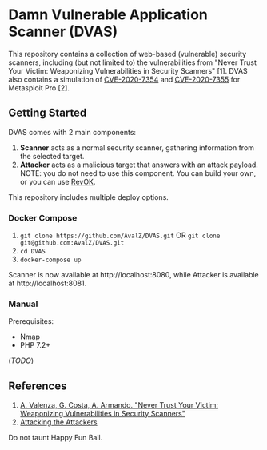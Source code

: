 # Damn Vulnerable Application Scanner (DVAS)

This repository contains a collection of web-based (vulnerable) security scanners,
including (but not limited to) the vulnerabilities from "Never Trust Your Victim: Weaponizing Vulnerabilities in Security Scanners" [1].
DVAS also contains a simulation of [CVE-2020-7354](https://cve.mitre.org/cgi-bin/cvename.cgi?name=2020-7354) and
[CVE-2020-7355](https://cve.mitre.org/cgi-bin/cvename.cgi?name=2020-7355) for Metasploit Pro [2].

## Getting Started

DVAS comes with 2 main components:
1. **Scanner** acts as a normal security scanner, gathering information from the selected target.
2. **Attacker** acts as a malicious target that answers with an attack payload. NOTE: you do not need to use this component. You can build your own, or you can use [RevOK](https://github.com/AvalZ/RevOK).

This repository includes multiple deploy options.

### Docker Compose

1. `git clone https://github.com/AvalZ/DVAS.git` OR `git clone git@github.com:AvalZ/DVAS.git`
2. `cd DVAS`
3. `docker-compose up`

Scanner is now available at http://localhost:8080, while Attacker is available at http://localhost:8081.

### Manual

Prerequisites:
- Nmap
- PHP 7.2+

(*TODO*)

## References

1. [A. Valenza, G. Costa, A. Armando. "Never Trust Your Victim: Weaponizing Vulnerabilities in Security Scanners"](https://www.researchgate.net/publication/344642774_Never_Trust_Your_Victim_Weaponizing_Vulnerabilities_in_Security_Scanners)
2. [Attacking the Attackers](https://avalz.it/research/metasploit-pro-xss-to-rce/)

Do not taunt Happy Fun Ball.
